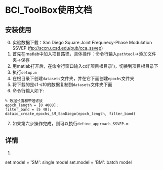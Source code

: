 # BCI_ToolBox使用文档


## 安装使用
0. 实验数据下载：San Diego Square Joint Frequnecy-Phase Modulation SSVEP (ftp://sccn.ucsd.edu/pub/cca_ssvep)
1. 首先在matlab中加入项目路径，具体操作：命令行输入``pathtool``->添加文件夹->保存
2. 用matlab打开后，在命令行窗口输入cd('项目根目录')，切换到项目根目录下
3. 执行``setup.m``
4. 在根目录下创建``datasets``文件夹，并在它下面创建``epochs``文件夹
5. 将下载的是s1-s10的数据复制到``datasets``文件夹下面
6. 命令行输入如下: 
```
% 数据长度和带通滤波
epoch_length = [0 4000];
filter_band = [5 40];
dataio_create_epochs_SM_SanDiego(epoch_length, filter_band)
```
7. 如果第六步操作完成，则可以执行``define_approach_SSVEP.m``



## 详情
1. 
set.model = 'SM': single model
set.model = 'BM': batch model











